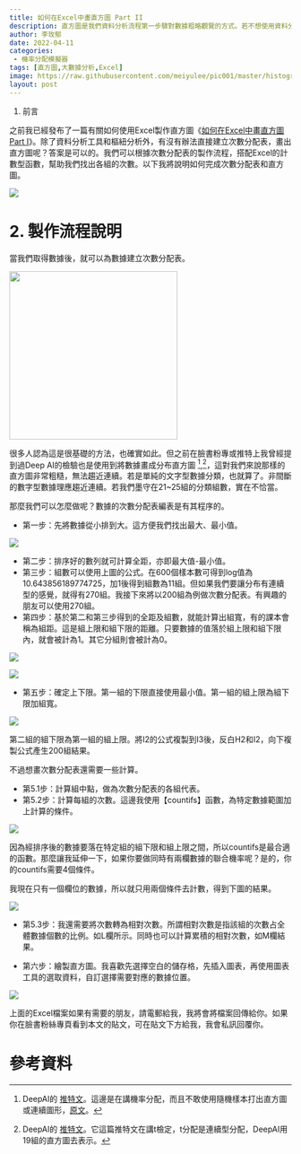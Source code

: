 ```yaml
---
title: 如何在Excel中畫直方圖 Part II
description: 直方圖是我們資料分析流程第一步驟對數據粗略觀覽的方式。若不想使用資料分析功能和樞紐分析，還有什麼辦法做到直方圖呢？且看本文教你如何使用函數繪製出直方圖
author: 李玫郁
date: 2022-04-11
categories:
 - 機率分配模擬器
tags: [直方圖,大數據分析,Excel]
image: https://raw.githubusercontent.com/meiyulee/pic001/master/histogram/histogram_041.JPG
layout: post
---
```


1. 前言

之前我已經發布了一篇有關如何使用Excel製作直方圖《[如何在Excel中畫直方圖 Part I](https://meiyulee.github.io/leetalk/2022/04/11/hitogram-povit-table)》。除了資料分析工具和樞紐分析外，有沒有辦法直接建立次數分配表，畫出直方圖呢？答案是可以的。我們可以根據次數分配表的製作流程，搭配Excel的計數型函數，幫助我們找出各組的次數。以下我將說明如何完成次數分配表和直方圖。

![](https://raw.githubusercontent.com/meiyulee/pic001/master/histogram/histo_042.jpg)

# 2. 製作流程說明

當我們取得數據後，就可以為數據建立次數分配表。

<img src="https://raw.githubusercontent.com/meiyulee/pic001/master/histogram/histo_033.JPG" width="300">

很多人認為這是很基礎的方法，也確實如此。但之前在臉書粉專或推特上我曾經提到過Deep AI的檢驗也是使用到將數據畫成分布直方圖 [^1],[^2]，這對我們來說那樣的直方圖非常粗糙，無法趨近連續。若是單純的文字型數據分類，也就算了。非間斷的數字型數據理應趨近連續。若我們墨守在21~25組的分類組數，實在不恰當。

那麼我們可以怎麼做呢？數據的次數分配表編表是有其程序的。

- 第一步：先將數據從小排到大。這方便我們找出最大、最小值。

![](https://raw.githubusercontent.com/meiyulee/pic001/master/histogram/histo_034.JPG)

- 第二步：排序好的數列就可計算全距，亦即最大值-最小值。
- 第三步：組數可以使用上圖的公式。在600個樣本數可得到log值為10.643856189774725，加1後得到組數為11組。但如果我們要讓分布有連續型的感覺，就得有270組。我接下來將以200組為例做次數分配表。有興趣的朋友可以使用270組。
- 第四步：基於第二和第三步得到的全距及組數，就能計算出組寬，有的課本會稱為組距。這是組上限和組下限的距離。只要數據的值落於組上限和組下限內，就會被計為1。其它分組則會被計為0。

![](https://raw.githubusercontent.com/meiyulee/pic001/master/histogram/histo_035.JPG)

![](https://raw.githubusercontent.com/meiyulee/pic001/master/histogram/histo_036.JPG)

- 第五步：確定上下限。第一組的下限直接使用最小值。第一組的組上限為組下限加組寬。

![](https://raw.githubusercontent.com/meiyulee/pic001/master/histogram/histo_037.JPG)

第二組的組下限為第一組的組上限。將I2的公式複製到I3後，反白H2和I2，向下複製公式產生200組結果。

不過想畫次數分配表還需要一些計算。

- 第5.1步：計算組中點，做為次數分配表的各組代表。
- 第5.2步：計算每組的次數。這邊我使用【countifs】函數，為特定數據範圍加上計算的條件。

![](https://raw.githubusercontent.com/meiyulee/pic001/master/histogram/histo_038.JPG)

因為經排序後的數據要落在特定組的組下限和組上限之間，所以countifs是最合適的函數。那麼讓我延伸一下，如果你要做同時有兩欄數據的聯合機率呢？是的，你的countifs需要4個條件。

我現在只有一個欄位的數據，所以就只用兩個條件去計數，得到下圖的結果。

![](https://raw.githubusercontent.com/meiyulee/pic001/master/histogram/histo_039.JPG)

- 第5.3步：我還需要將次數轉為相對次數。所謂相對次數是指該組的次數占全體數據個數的比例。如L欄所示。同時也可以計算累積的相對次數，如M欄結果。

- 第六步：繪製直方圖。我喜歡先選擇空白的儲存格，先插入圖表，再使用圖表工具的選取資料，自訂選擇需要對應的數據位置。

![](https://raw.githubusercontent.com/meiyulee/pic001/master/histogram/histo_041.JPG)

上面的Excel檔案如果有需要的朋友，請電郵給我，我將會將檔案回傳給你。如果你在臉書粉絲專頁看到本文的貼文，可在貼文下方給我，我會私訊回覆你。

# 參考資料

[^1]: DeepAI的 [推特文](https://twitter.com/Deep__AI/status/1513427571005804545?s=20&t=tLSG0fo2j-XXAnu6CHcbjA)。這邊是在講機率分配，而且不敢使用隨機樣本打出直方圖或連續圖形，[原文](https://deepai.org/machine-learning-glossary-and-terms/probability-distribution)。

[^2]: DeepAI的 [推特文](https://twitter.com/Deep__AI/status/1510619319444467716?s=20&t=tLSG0fo2j-XXAnu6CHcbjA)。它這篇推特文在講t檢定，t分配是連續型分配，DeepAI用19組的直方圖去表示。